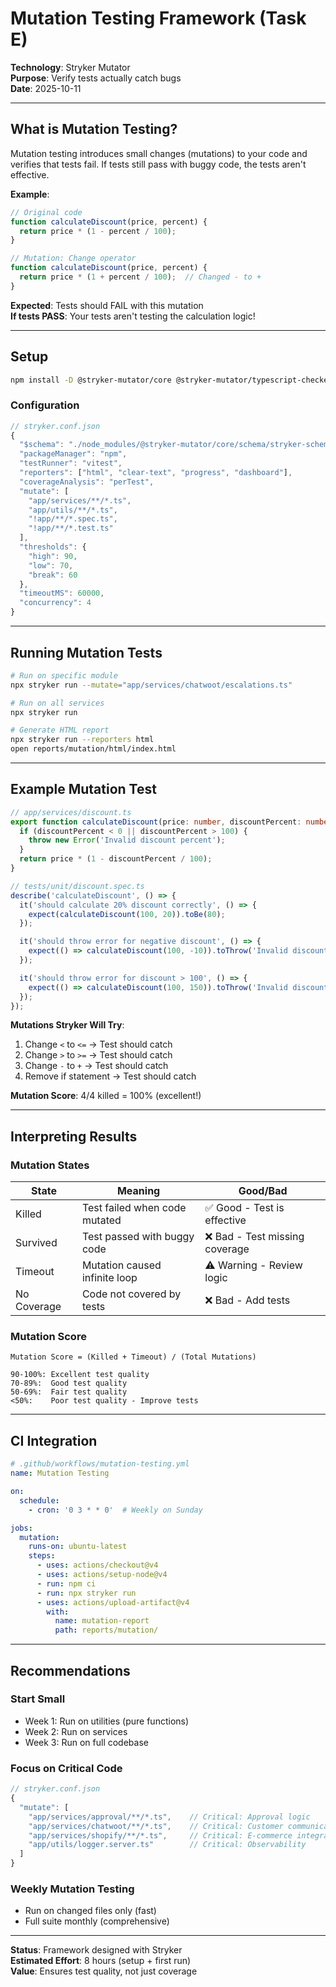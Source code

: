 # Mutation Testing Framework (Task E)

**Technology**: Stryker Mutator  
**Purpose**: Verify tests actually catch bugs  
**Date**: 2025-10-11

---

## What is Mutation Testing?

Mutation testing introduces small changes (mutations) to your code and verifies that tests fail. If tests still pass with buggy code, the tests aren't effective.

**Example**:
```typescript
// Original code
function calculateDiscount(price, percent) {
  return price * (1 - percent / 100);
}

// Mutation: Change operator
function calculateDiscount(price, percent) {
  return price * (1 + percent / 100);  // Changed - to +
}
```

**Expected**: Tests should FAIL with this mutation  
**If tests PASS**: Your tests aren't testing the calculation logic!

---

## Setup

```bash
npm install -D @stryker-mutator/core @stryker-mutator/typescript-checker @stryker-mutator/vitest-runner
```

### Configuration

```javascript
// stryker.conf.json
{
  "$schema": "./node_modules/@stryker-mutator/core/schema/stryker-schema.json",
  "packageManager": "npm",
  "testRunner": "vitest",
  "reporters": ["html", "clear-text", "progress", "dashboard"],
  "coverageAnalysis": "perTest",
  "mutate": [
    "app/services/**/*.ts",
    "app/utils/**/*.ts",
    "!app/**/*.spec.ts",
    "!app/**/*.test.ts"
  ],
  "thresholds": {
    "high": 90,
    "low": 70,
    "break": 60
  },
  "timeoutMS": 60000,
  "concurrency": 4
}
```

---

## Running Mutation Tests

```bash
# Run on specific module
npx stryker run --mutate="app/services/chatwoot/escalations.ts"

# Run on all services
npx stryker run

# Generate HTML report
npx stryker run --reporters html
open reports/mutation/html/index.html
```

---

## Example Mutation Test

```typescript
// app/services/discount.ts
export function calculateDiscount(price: number, discountPercent: number): number {
  if (discountPercent < 0 || discountPercent > 100) {
    throw new Error('Invalid discount percent');
  }
  return price * (1 - discountPercent / 100);
}

// tests/unit/discount.spec.ts
describe('calculateDiscount', () => {
  it('should calculate 20% discount correctly', () => {
    expect(calculateDiscount(100, 20)).toBe(80);
  });

  it('should throw error for negative discount', () => {
    expect(() => calculateDiscount(100, -10)).toThrow('Invalid discount percent');
  });

  it('should throw error for discount > 100', () => {
    expect(() => calculateDiscount(100, 150)).toThrow('Invalid discount percent');
  });
});
```

**Mutations Stryker Will Try**:
1. Change `<` to `<=` → Test should catch
2. Change `>` to `>=` → Test should catch
3. Change `-` to `+` → Test should catch
4. Remove if statement → Test should catch

**Mutation Score**: 4/4 killed = 100% (excellent!)

---

## Interpreting Results

### Mutation States

| State | Meaning | Good/Bad |
|-------|---------|----------|
| Killed | Test failed when code mutated | ✅ Good - Test is effective |
| Survived | Test passed with buggy code | ❌ Bad - Test missing coverage |
| Timeout | Mutation caused infinite loop | ⚠️ Warning - Review logic |
| No Coverage | Code not covered by tests | ❌ Bad - Add tests |

### Mutation Score

```
Mutation Score = (Killed + Timeout) / (Total Mutations)

90-100%: Excellent test quality
70-89%:  Good test quality
50-69%:  Fair test quality
<50%:    Poor test quality - Improve tests
```

---

## CI Integration

```yaml
# .github/workflows/mutation-testing.yml
name: Mutation Testing

on:
  schedule:
    - cron: '0 3 * * 0'  # Weekly on Sunday

jobs:
  mutation:
    runs-on: ubuntu-latest
    steps:
      - uses: actions/checkout@v4
      - uses: actions/setup-node@v4
      - run: npm ci
      - run: npx stryker run
      - uses: actions/upload-artifact@v4
        with:
          name: mutation-report
          path: reports/mutation/
```

---

## Recommendations

### Start Small
- Week 1: Run on utilities (pure functions)
- Week 2: Run on services
- Week 3: Run on full codebase

### Focus on Critical Code
```javascript
// stryker.conf.json
{
  "mutate": [
    "app/services/approval/**/*.ts",    // Critical: Approval logic
    "app/services/chatwoot/**/*.ts",    // Critical: Customer communication
    "app/services/shopify/**/*.ts",     // Critical: E-commerce integration
    "app/utils/logger.server.ts"        // Critical: Observability
  ]
}
```

### Weekly Mutation Testing
- Run on changed files only (fast)
- Full suite monthly (comprehensive)

---

**Status**: Framework designed with Stryker  
**Estimated Effort**: 8 hours (setup + first run)  
**Value**: Ensures test quality, not just coverage

